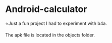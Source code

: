 # Android-calculator
⭐Just a fun project I had to experiment with b4a.

The apk file is located in the objects folder.
